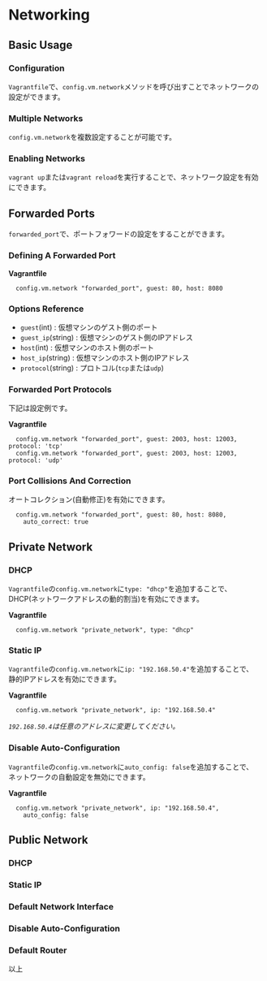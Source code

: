 # Networking

## Basic Usage

### Configuration

`Vagrantfile`で、`config.vm.network`メソッドを呼び出すことでネットワークの設定ができます。

### Multiple Networks

`config.vm.network`を複数設定することが可能です。

### Enabling Networks

`vagrant up`または`vagrant reload`を実行することで、ネットワーク設定を有効にできます。

## Forwarded Ports

`forwarded_port`で、ポートフォワードの設定をすることができます。

### Defining A Forwarded Port

**Vagrantfile**

```
  config.vm.network "forwarded_port", guest: 80, host: 8080
```

### Options Reference

* `guest`(int) : 仮想マシンのゲスト側のポート
* `guest_ip`(string) : 仮想マシンのゲスト側のIPアドレス
* `host`(int) : 仮想マシンのホスト側のポート
* `host_ip`(string) : 仮想マシンのホスト側のIPアドレス
* `protocol`(string) : プロトコル(`tcp`または`udp`)

### Forwarded Port Protocols

下記は設定例です。

**Vagrantfile**

```
  config.vm.network "forwarded_port", guest: 2003, host: 12003, protocol: 'tcp'
  config.vm.network "forwarded_port", guest: 2003, host: 12003, protocol: 'udp'
```

### Port Collisions And Correction

オートコレクション(自動修正)を有効にできます。

```
  config.vm.network "forwarded_port", guest: 80, host: 8080,
    auto_correct: true
```

## Private Network

### DHCP

`Vagrantfile`の`config.vm.network`に`type: "dhcp"`を追加することで、  
DHCP(ネットワークアドレスの動的割当)を有効にできます。

**Vagrantfile**

```
  config.vm.network "private_network", type: "dhcp"
```

### Static IP

`Vagrantfile`の`config.vm.network`に`ip: "192.168.50.4"`を追加することで、  
静的IPアドレスを有効にできます。

**Vagrantfile**

```
  config.vm.network "private_network", ip: "192.168.50.4"
```

*`192.168.50.4`は任意のアドレスに変更してください。*

### Disable Auto-Configuration

`Vagrantfile`の`config.vm.network`に`auto_config: false`を追加することで、  
ネットワークの自動設定を無効にできます。

**Vagrantfile**

```
  config.vm.network "private_network", ip: "192.168.50.4",
    auto_config: false
```

## Public Network

### DHCP

### Static IP

### Default Network Interface

### Disable Auto-Configuration

### Default Router

以上